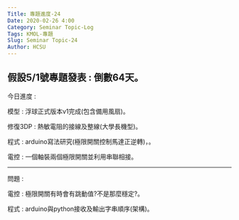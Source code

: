 ```yaml
---
Title: 專題進度-24
Date: 2020-02-26 4:00
Category: Seminar Topic-Log
Tags: KMOL-專題
Slug: Seminar Topic-24
Author: HCSU
---
```

假設5/1號專題發表 : 倒數64天。
---

今日進度 :

模型 : 浮球正式版本v1完成(包含備用風扇)。

修復3DP : 熱敏電阻的接線及整線(大學長機型)。

程式 : arduino寫法研究(極限開關控制馬達正逆轉)，。

電控 : 一個軸裝兩個極限開關並利用串聯相接。

---

問題 :

電控 : 極限開關有時會有跳動值?不是那麼穩定?。

程式 : arduino與python接收及輸出字串順序(架構)。